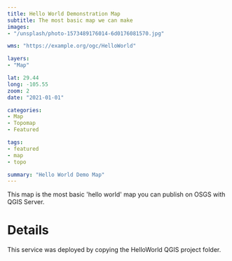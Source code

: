 ```yaml
---
title: Hello World Demonstration Map
subtitle: The most basic map we can make
images:
- "/unsplash/photo-1573489176014-6d0176081570.jpg"

wms: "https://example.org/ogc/HelloWorld"

layers:
- "Map"

lat: 29.44
long: -105.55
zoom: 2
date: "2021-01-01"

categories:
- Map
- Topomap
- Featured

tags:
- featured
- map
- topo

summary: "Hello World Demo Map"
---
```


This map is the most basic 'hello world' map you can publish on OSGS with QGIS Server.

# Details

This service was deployed by copying the HelloWorld QGIS project folder.